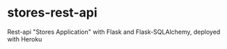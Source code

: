 # stores-rest-api
Rest-api "Stores Application" with Flask and Flask-SQLAlchemy, deployed with Heroku
